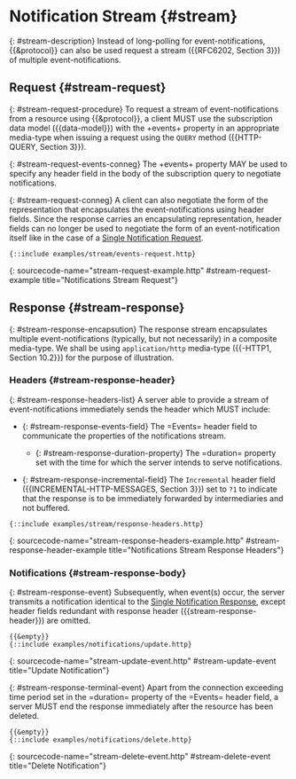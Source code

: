# Notification Stream {#stream}

{: #stream-description}
Instead of long-polling for event-notifications, {{&protocol}} can also be used request a stream ({{RFC6202, Section 3}}) of multiple event-notifications.

## Request {#stream-request}

{: #stream-request-procedure}
To request a stream of event-notifications from a resource using {{&protocol}}, a client MUST use the subscription data model ({{data-model}}) with the +events+ property in an appropriate media-type when issuing a request using the `QUERY` method ({{HTTP-QUERY, Section 3}}).

{: #stream-request-events-conneg}
The +events+ property MAY be used to specify any header field in the body of the subscription query to negotiate notifications.

{: #stream-request-conneg}
A client can also negotiate the form of the representation that encapsulates the event-notifications using header fields. Since the response carries an encapsulating representation, header fields can no longer be used to negotiate the form of an event-notification itself like in the case of a [Single Notificatio&zwnj;n Request](#single-notification-request).

~~~ http-message
{::include examples/stream/events-request.http}
~~~
{: sourcecode-name="stream-request-example.http" #stream-request-example title="Notifications Stream Request"}

## Response {#stream-response}

{: #stream-response-encapsution}
The response stream encapsulates multiple event-notifications (typically, but not necessarily) in a composite media-type. We shall be using `application/http` media-type ({{-HTTP1, Section 10.2}}) for the purpose of illustration.

### Headers {#stream-response-header}

{: #stream-response-headers-list}
A server able to provide a stream of event-notifications immediately sends the header which MUST include:

+ {: #stream-response-events-field}
The =Events= header field to communicate the properties of the notifications stream.

    + {: #stream-response-duration-property}
    The =duration= property set with the time for which the server intends to serve notifications.

+ {: #stream-response-incremental-field}
The `Incremental` header field ({{INCREMENTAL-HTTP-MESSAGES, Section 3}}) set to `?1` to indicate that the response is to be immediately forwarded by intermediaries and not buffered.

~~~ http-message
{::include examples/stream/response-headers.http}
~~~
{: sourcecode-name="stream-response-headers-example.http" #stream-response-header-example title="Notifications Stream Response Headers"}

### Notifications {#stream-response-body}

{: #stream-response-event}
Subsequently, when event(s) occur, the server transmits a notification identical to the [Single Notificatio&zwnj;n Response](#single-notification-response), except header fields redundant with response header ({{stream-response-header}}) are omitted.

~~~ http-message
{{&empty}}
{::include examples/notifications/update.http}
~~~
{: sourcecode-name="stream-update-event.http" #stream-update-event title="Update Notification"}

{: #stream-response-terminal-event}
Apart from the connection exceeding time period set in the =duration= property of the =Events= header field, a server MUST end the response immediately after the resource has been deleted.

~~~ http-message
{{&empty}}
{::include examples/notifications/delete.http}
~~~
{: sourcecode-name="stream-delete-event.http" #stream-delete-event title="Delete Notification"}
